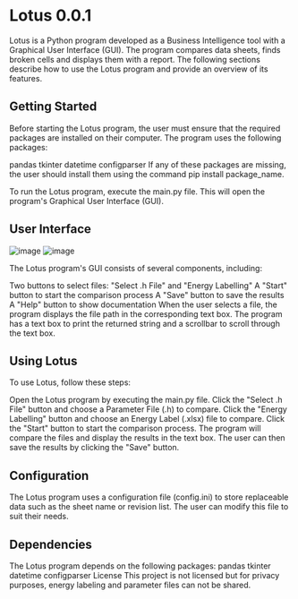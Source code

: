 # Lotus 0.0.1
Lotus is a Python program developed as a Business Intelligence tool with a Graphical User Interface (GUI). The program compares data sheets, finds broken cells and displays them with a report. The following sections describe how to use the Lotus program and provide an overview of its features.

## Getting Started
Before starting the Lotus program, the user must ensure that the required packages are installed on their computer. The program uses the following packages:

pandas
tkinter
datetime
configparser
If any of these packages are missing, the user should install them using the command pip install package_name.

To run the Lotus program, execute the main.py file. This will open the program's Graphical User Interface (GUI).

## User Interface
![image](https://user-images.githubusercontent.com/79662515/235303881-d6872e07-7e05-46c4-b657-54d3ecb08867.png)
![image](https://user-images.githubusercontent.com/79662515/235303893-86e6c485-1456-483f-8940-d5521897ab12.png)

The Lotus program's GUI consists of several components, including:

Two buttons to select files: "Select .h File" and "Energy Labelling"
A "Start" button to start the comparison process
A "Save" button to save the results
A "Help" button to show documentation
When the user selects a file, the program displays the file path in the corresponding text box. The program has a text box to print the returned string and a scrollbar to scroll through the text box.

## Using Lotus
To use Lotus, follow these steps:

Open the Lotus program by executing the main.py file.
Click the "Select .h File" button and choose a Parameter File (.h) to compare.
Click the "Energy Labelling" button and choose an Energy Label (.xlsx) file to compare.
Click the "Start" button to start the comparison process.
The program will compare the files and display the results in the text box.
The user can then save the results by clicking the "Save" button.
## Configuration
The Lotus program uses a configuration file (config.ini) to store replaceable data such as the sheet name or revision list. The user can modify this file to suit their needs.

## Dependencies
The Lotus program depends on the following packages:
pandas
tkinter
datetime
configparser
License
This project is not licensed but for privacy purposes, energy labeling and parameter files can not be shared.
